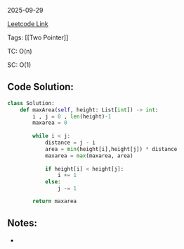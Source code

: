2025-09-29

[Leetcode Link](https://leetcode.com/problems/container-with-most-water/description/?envType=study-plan-v2&envId=leetcode-75)

Tags: [[Two Pointer]]

TC: O(n)

SC: O(1)
## Code Solution: 

```python
class Solution:
    def maxArea(self, height: List[int]) -> int:
        i , j = 0 , len(height)-1
        maxarea = 0
        
        while i < j:
            distance = j - i
            area = min(height[i],height[j]) * distance
            maxarea = max(maxarea, area)
            
            if height[i] < height[j]:
                i += 1
            else:
                j -= 1

        return maxarea
```

## Notes:
- 
